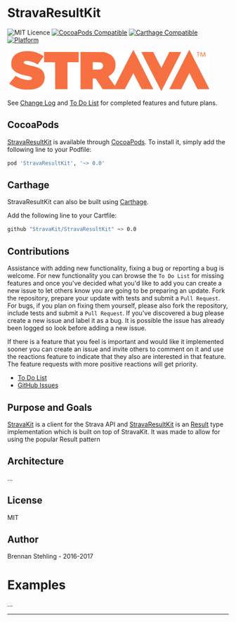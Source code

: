 # StravaResultKit 

![MIT Licence](https://img.shields.io/badge/license-MIT-blue.svg)
[![CocoaPods Compatible](https://img.shields.io/cocoapods/v/StravaResultKit.svg)](https://img.shields.io/cocoapods/v/StravaResultKit.svg)
[![Carthage Compatible](https://img.shields.io/badge/Carthage-compatible-4BC51D.svg?style=flat)](https://github.com/Carthage/Carthage)
[![Platform](https://img.shields.io/cocoapods/p/StravaResultKit.svg?style=flat)](http://cocoadocs.org/docsets/StravaResultKit)

![](Strava.png)

See [Change Log] and [To Do List] for completed features and future plans.

## CocoaPods

[StravaResultKit] is available through [CocoaPods]. To install it, simply add the following line to your Podfile:

```ruby
pod 'StravaResultKit', '~> 0.0'
```

## Carthage

StravaResultKit can also be built using [Carthage]. 

Add the following line to your Cartfile:

```sh
github "StravaKit/StravaResultKit" ~> 0.0
```

## Contributions

Assistance with adding new functionality, fixing a bug or reporting a bug is welcome. For new functionality you can browse the `To Do List` for missing features and once you've decided what you'd like to add you can create a new issue to let others know you are going to be preparing an update. Fork the repository, prepare your update with tests and submit a `Pull Request`. For bugs, if you plan on fixing them yourself, please also fork the repository, include tests and submit a `Pull Request`. If you've discovered a bug please create a new issue and label it as a bug. It is possible the issue has already been logged so look before adding a new issue.

If there is a feature that you feel is important and would like it implemented sooner you can create an issue and invite others to comment on it and use the reactions feature to indicate that they also are interested in that feature. The feature requests with more positive reactions will get priority.

 * [To Do List]
 * [GitHub Issues]

## Purpose and Goals

[StravaKit] is a client for the Strava API and [StravaResultKit] is an [Result] type implementation
which is built on top of StravaKit. It was made to allow for using the popular Result pattern

## Architecture

...

## License

MIT

## Author

Brennan Stehling - 2016-2017

# Examples

...

---

[Change Log]: https://github.com/StravaKit/StravaResultKit/blob/master/CHANGELOG.md
[To Do List]: https://github.com/StravaKit/StravaResultKit/blob/master/TODO.md
[GitHub Issues]: https://github.com/StravaKit/StravaResultKit/issues
[StravaKit]: https://github.com/StravaKit/StravaKit
[StravaResultKit]: https://github.com/StravaKit/StravaResultKit
[Result]: https://github.com/antitypical/Result
[CocoaPods]: http://cocoapods.org
[Carthage]: https://github.com/carthage/carthage
[Semantic Versioning]: http://semver.org
[Strava Labs]: http://labs.strava.com/developers/
[API Reference]: http://strava.github.io/api/
[Developer Forum]: https://groups.google.com/d/forum/strava-api
[Jazzy]: https://github.com/realm/jazzy
